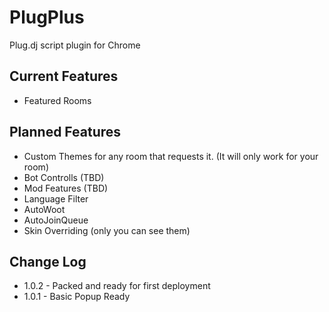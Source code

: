 PlugPlus
=====

Plug.dj script plugin for Chrome

Current Features
------------------------
* Featured Rooms


Planned Features
------------------------
* Custom Themes for any room that requests it. (It will only work for your room)
* Bot Controlls (TBD)
* Mod Features (TBD)
* Language Filter
* AutoWoot
* AutoJoinQueue
* Skin Overriding (only you can see them)


Change Log
------------------------
* 1.0.2 - Packed and ready for first deployment
* 1.0.1 - Basic Popup Ready
